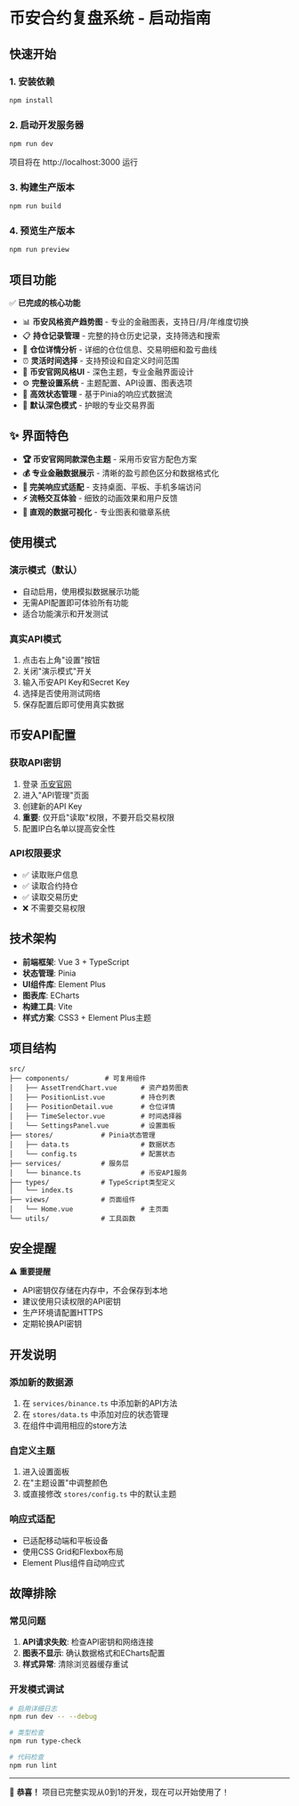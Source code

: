 # 币安合约复盘系统 - 启动指南

## 快速开始

### 1. 安装依赖
```bash
npm install
```

### 2. 启动开发服务器
```bash
npm run dev
```

项目将在 http://localhost:3000 运行

### 3. 构建生产版本
```bash
npm run build
```

### 4. 预览生产版本
```bash
npm run preview
```

## 项目功能

✅ **已完成的核心功能**

- 📊 **币安风格资产趋势图** - 专业的金融图表，支持日/月/年维度切换
- 📋 **持仓记录管理** - 完整的持仓历史记录，支持筛选和搜索
- 📝 **仓位详情分析** - 详细的仓位信息、交易明细和盈亏曲线
- ⏰ **灵活时间选择** - 支持预设和自定义时间范围
- 🎨 **币安官网风格UI** - 深色主题，专业金融界面设计
- ⚙️ **完整设置系统** - 主题配置、API设置、图表选项
- 🔄 **高效状态管理** - 基于Pinia的响应式数据流
- 🌙 **默认深色模式** - 护眼的专业交易界面

## ✨ 界面特色

- **🏆 币安官网同款深色主题** - 采用币安官方配色方案
- **💰 专业金融数据展示** - 清晰的盈亏颜色区分和数据格式化
- **📱 完美响应式适配** - 支持桌面、平板、手机多端访问
- **⚡ 流畅交互体验** - 细致的动画效果和用户反馈
- **🎯 直观的数据可视化** - 专业图表和徽章系统

## 使用模式

### 演示模式（默认）
- 自动启用，使用模拟数据展示功能
- 无需API配置即可体验所有功能
- 适合功能演示和开发测试

### 真实API模式
1. 点击右上角"设置"按钮
2. 关闭"演示模式"开关
3. 输入币安API Key和Secret Key
4. 选择是否使用测试网络
5. 保存配置后即可使用真实数据

## 币安API配置

### 获取API密钥
1. 登录 [币安官网](https://www.binance.com)
2. 进入"API管理"页面
3. 创建新的API Key
4. **重要**: 仅开启"读取"权限，不要开启交易权限
5. 配置IP白名单以提高安全性

### API权限要求
- ✅ 读取账户信息
- ✅ 读取合约持仓
- ✅ 读取交易历史
- ❌ 不需要交易权限

## 技术架构

- **前端框架**: Vue 3 + TypeScript
- **状态管理**: Pinia
- **UI组件库**: Element Plus
- **图表库**: ECharts
- **构建工具**: Vite
- **样式方案**: CSS3 + Element Plus主题

## 项目结构

```
src/
├── components/         # 可复用组件
│   ├── AssetTrendChart.vue      # 资产趋势图表
│   ├── PositionList.vue         # 持仓列表
│   ├── PositionDetail.vue       # 仓位详情
│   ├── TimeSelector.vue         # 时间选择器
│   └── SettingsPanel.vue        # 设置面板
├── stores/            # Pinia状态管理
│   ├── data.ts                  # 数据状态
│   └── config.ts                # 配置状态
├── services/          # 服务层
│   └── binance.ts               # 币安API服务
├── types/             # TypeScript类型定义
│   └── index.ts
├── views/             # 页面组件
│   └── Home.vue                 # 主页面
└── utils/             # 工具函数
```

## 安全提醒

⚠️ **重要提醒**
- API密钥仅存储在内存中，不会保存到本地
- 建议使用只读权限的API密钥
- 生产环境请配置HTTPS
- 定期轮换API密钥

## 开发说明

### 添加新的数据源
1. 在 `services/binance.ts` 中添加新的API方法
2. 在 `stores/data.ts` 中添加对应的状态管理
3. 在组件中调用相应的store方法

### 自定义主题
1. 进入设置面板
2. 在"主题设置"中调整颜色
3. 或直接修改 `stores/config.ts` 中的默认主题

### 响应式适配
- 已适配移动端和平板设备
- 使用CSS Grid和Flexbox布局
- Element Plus组件自动响应式

## 故障排除

### 常见问题
1. **API请求失败**: 检查API密钥和网络连接
2. **图表不显示**: 确认数据格式和ECharts配置
3. **样式异常**: 清除浏览器缓存重试

### 开发模式调试
```bash
# 启用详细日志
npm run dev -- --debug

# 类型检查
npm run type-check

# 代码检查
npm run lint
```

---

🎉 **恭喜！** 项目已完整实现从0到1的开发，现在可以开始使用了！